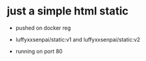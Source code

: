 # just a simple html static

- pushed on docker reg
- luffyxxsenpai/static:v1 and luffyxxsenpai/static:v2

- running on port 80

